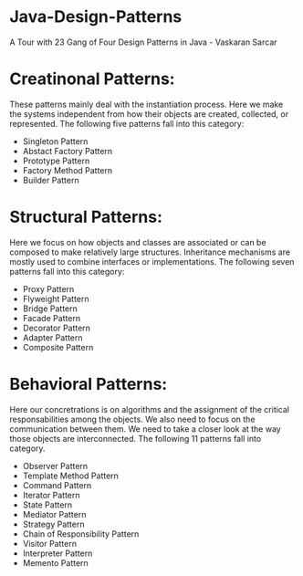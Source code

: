 # Java-Design-Patterns
A Tour with 23 Gang of Four Design Patterns in Java - Vaskaran Sarcar

# Creatinonal Patterns:

These patterns mainly deal with the instantiation process. 
Here we make the systems independent from how their objects are created,
collected, or represented. The following five patterns fall into this category:

* Singleton Pattern
* Abstact Factory Pattern
* Prototype Pattern
* Factory Method Pattern
* Builder Pattern

# Structural Patterns:

Here we focus on how objects and classes are associated or can be composed to
make relatively large structures. Inheritance mechanisms are mostly used to combine
interfaces or implementations. The following seven patterns fall into this category:

* Proxy Pattern
* Flyweight Pattern
* Bridge Pattern
* Facade Pattern
* Decorator Pattern
* Adapter Pattern
* Composite Pattern

# Behavioral Patterns:

Here our concretrations is on algorithms and the assignment of the critical responsabilities among the objects. We also need to focus on the
communication between them. We need to take a closer look at the way those objects are interconnected. The following 11 patterns fall into category.

* Observer Pattern
* Template Method Pattern
* Command Pattern
* Iterator Pattern
* State Pattern
* Mediator Pattern
* Strategy Pattern
* Chain of Responsibility Pattern
* Visitor Pattern
* Interpreter Pattern
* Memento Pattern
